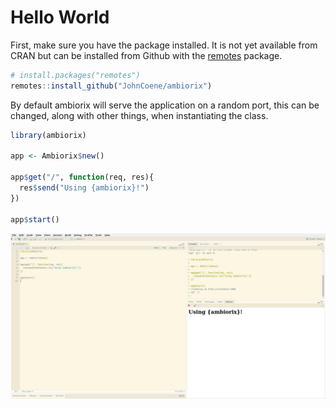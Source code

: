 # Hello World

First, make sure you have the package installed. It is not yet available from CRAN but can be installed from Github with the [remotes](https://remotes.r-lib.org/) package.

```r
# install.packages("remotes")
remotes::install_github("JohnCoene/ambiorix")
```

<!-- panels:start -->

<!-- div:left-panel -->

By default ambiorix will serve the application on a random port, this can be changed, along with other things, when instantiating the class. 

```r
library(ambiorix)

app <- Ambiorix$new()

app$get("/", function(req, res){
  res$send("Using {ambiorix}!")
})

app$start()
```

<!-- div:right-panel -->

![](../_assets/rstudio.png)

<!-- panels:end -->

